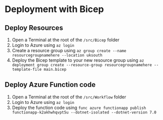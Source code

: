 # Deployment with Bicep

## Deploy Resources
1. Open a Terminal at the root of the `/src/Bicep` folder
1. Login to Azure using `az login`
1. Create a resource group using `az group create --name resourcegroupnamehere --location uksouth`
1. Deploy the Bicep template to your new resource group using `az deployment group create --resource-group resourcegroupnamehere --template-file main.bicep`

## Deploy Azure Function code
1. Open a Terminal at the root of the `/src/Workflow` folder
1. Login to Azure using `az login`
1. Deploy the function code using `func azure functionapp publish functionapp-k2akhwhqvpt5u --dotnet-isolated --dotnet-version 7.0`
